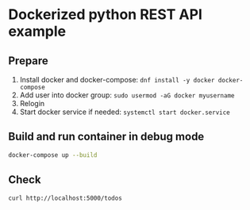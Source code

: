 # Dockerized python REST API example

## Prepare

1. Install docker and docker-compose: `dnf install -y docker docker-compose`
1. Add user into docker group: `sudo usermod -aG docker myusername`
1. Relogin
1. Start docker service if needed: `systemctl start docker.service`

## Build and run container in debug mode

```sh
docker-compose up --build
```

## Check

```sh
curl http://localhost:5000/todos
```
